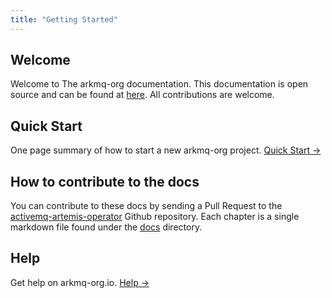 ```yaml
---
title: "Getting Started"
---
```


## Welcome

Welcome to The arkmq-org documentation. This documentation is open source and can be found at [here](https://github.com/arkmq-org/activemq-artemis-operator/tree/main/docs). All contributions are welcome.

## Quick Start

One page summary of how to start a new arkmq-org project. [Quick Start →](001-quick-start.md)

## How to contribute to the docs

You can contribute to these docs by sending a Pull Request to the [activemq-artemis-operator](https://github.com/arkmq-org/activemq-artemis-operator) Github repository.
Each chapter is a single markdown file found under the [docs](https://github.com/arkmq-org/activemq-artemis-operator/tree/main/docs) directory.

## Help

Get help on arkmq-org.io. [Help →](../help/)